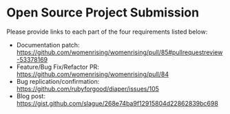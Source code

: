 # Open Source Project Submission

Please provide links to each part of the four requirements listed below:

* Documentation patch: https://github.com/womenrising/womenrising/pull/85#pullrequestreview-53378169
* Feature/Bug Fix/Refactor PR:  https://github.com/womenrising/womenrising/pull/84
* Bug replication/confirmation: https://github.com/rubyforgood/diaper/issues/105
* Blog post:  https://gist.github.com/slague/268e74ba9f12915804d22862839bc698
